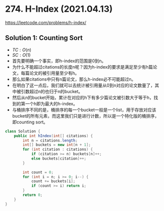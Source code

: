 # 274. H-Index (2021.04.13)

https://leetcode.com/problems/h-index/

## Solution 1: Counting Sort

- $TC:O(n)$
- $SC:O(1)$
- 首先要明确一个事实，即h-index的范围是0到n。
- 为什么不能超过citations的长度n呢？因为h-index的要求是满足至少有h篇论文，每篇论文的被引用量至少有h。
- 那么如果citations中只有n篇论文，那么h-index必不可能超过n。
- 在明白了这一点后，我们就可以去统计被引用量从0到n对应的论文数量了，其中被引数超过n的也归于n的bucket。
- 然后从n的bucket开始，累计在对应的h下有多少篇论文被引数大于等于h，找到的第一个h即为最大的h-index。
- 与桶排序不同的是，桶排序的每一个bucket一般是一个list，用于存放对应该bucket的所有元素，而这里我们只是进行计数，所以是一个特化版的桶排序，即counting sort。

```java
class Solution {
    public int hIndex(int[] citations) {
        int n = citations.length;
        int[] buckets = new int[n + 1];
        for (int citation : citations) {
            if (citation >= n) buckets[n]++;
            else buckets[citation]++;
        }
        
        int count = 0;
        for (int i = n; i >= 0; i--) {
            count += buckets[i];
            if (count >= i) return i;
        }
        return 0;
    }
}
```